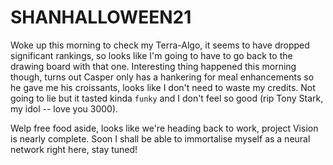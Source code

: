 # SHANHALLOWEEN21

Woke up this morning to check my Terra-Algo, it seems to have dropped significant rankings, so looks like I'm going to have to go back to the drawing board with that one.
Interesting thing happened this morning though, turns out Casper only has a hankering for meal enhancements so he gave me his croissants, looks like I don't need to waste
my credits. Not going to lie but it tasted kinda ```funky``` and I don't feel so good (rip Tony Stark, my idol -- love you 3000).

Welp free food aside, looks like we're heading back to work, project Vision is nearly complete. Soon I shall be able to immortalise myself as a neural network right here, stay tuned! 
